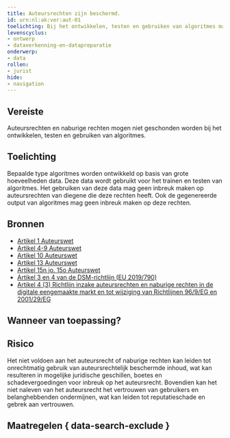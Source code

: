 ```yaml
---
title: Auteursrechten zijn beschermd.
id: urn:nl:ak:ver:aut-01
toelichting: Bij het ontwikkelen, testen en gebruiken van algoritmes mag geen inbreuk gemaakt worden op auteursrechten en naburige rechten. 
levenscyclus: 
- ontwerp
- dataverkenning-en-datapreparatie
onderwerp: 
- data
rollen:
- jurist
hide:
- navigation
---
```


<!-- tags -->
## Vereiste

Auteursrechten en naburige rechten mogen niet geschonden worden bij het ontwikkelen, testen en gebruiken van algoritmes.

## Toelichting 

Bepaalde type algoritmes worden ontwikkeld op basis van grote hoeveelheden data.
Deze data wordt gebruikt voor het trainen en testen van algoritmes.
Het gebruiken van deze data mag geen inbreuk maken op auteursrechten van diegene die deze rechten heeft.
Ook de gegenereerde output van algoritmes mag geen inbreuk maken op deze rechten.

## Bronnen 

- [Artikel 1 Auteurswet](https://wetten.overheid.nl/jci1.3:c:BWBR0001886&hoofdstuk=I&paragraaf=1&artikel=1&z=2022-10-01&g=2022-10-01) 
- [Artikel 4-9 Auteurswet](https://wetten.overheid.nl/jci1.3:c:BWBR0001886&hoofdstuk=I&paragraaf=2&z=2022-10-01&g=2022-10-01)
- [Artikel 10 Auteurswet](https://wetten.overheid.nl/jci1.3:c:BWBR0001886&hoofdstuk=I&paragraaf=3&artikel=10&z=2022-10-01&g=2022-10-01)
- [Artikel 13 Auteurswet](https://wetten.overheid.nl/jci1.3:c:BWBR0001886&hoofdstuk=I&paragraaf=5&artikel=13&z=2022-10-01&g=2022-10-01)
- [Artikel 15n jo. 15o Auteurswet](https://wetten.overheid.nl/jci1.3:c:BWBR0001886&hoofdstuk=I&paragraaf=6&artikel=15n&z=2022-10-01&g=2022-10-01)
- [Artikel 3 en 4 van de DSM-richtlijn (EU 2019/790)](https://eur-lex.europa.eu/legal-content/NL/TXT/PDF/?uri=CELEX:32019L0790&from=PL)
- [Artikel 4 (3) Richtlijn inzake auteursrechten en naburige rechten in de digitale eengemaakte markt en tot wijziging van 
Richtlijnen 96/9/EG en 2001/29/EG](https://eur-lex.europa.eu/legal-content/NL/TXT/PDF/?uri=CELEX:32019L0790)

## Wanneer van toepassing? 
<!-- tags-ai-act --> 

## Risico 

Het niet voldoen aan het auteursrecht of naburige rechten kan leiden tot onrechtmatig gebruik van auteursrechtelijk beschermde inhoud, wat kan resulteren in mogelijke juridische geschillen, boetes en schadevergoedingen voor inbreuk op het auteursrecht.
Bovendien kan het niet naleven van het auteursrecht het vertrouwen van gebruikers en belanghebbenden ondermijnen, wat kan leiden tot reputatieschade en gebrek aan vertrouwen.

## Maatregelen { data-search-exclude } 

<!-- list_maatregelen vereiste/aut-01-auteursrechten no-search no-onderwerp no-rol no-levenscyclus -->
